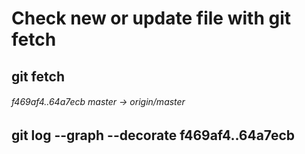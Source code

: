 # Check new or update file with git fetch
## git fetch
###### f469af4..64a7ecb  master     -> origin/master
## git log --graph --decorate f469af4..64a7ecb
